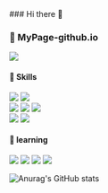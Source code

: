 <div align="left">
### Hi there 👋
<h3>📍 MyPage-github.io</h3>
<div>
  <a href="[laky1122.github.io](https://laky1122.github.io/)" target="_blank">
    <img src="https://img.shields.io/badge/github-204ECF?style=flat-square&logo=github&logoColor=white"/>
  </a>
</div>
<h4>💪 Skills</h4>
<div>
  <img src="https://img.shields.io/badge/java-007396?style=flat-square&logo=OpenJDK&logoColor=white"/>
  <img src="https://img.shields.io/badge/spring-6DB33F?style=flat-square&logo=spring&logoColor=white"/>
</div>
<div>
  <img src="https://img.shields.io/badge/oracle-F80000?style=flat-square&logo=oracle&logoColor=white"/>
  <img src="https://img.shields.io/badge/MySQL-4479A1?style=flat-square&logo=mysql&logoColor=white"/>
  <img src="https://img.shields.io/badge/MariaDB-003545?style=flat-square&logo=mariadbfoundation&logoColor=white"/>
</div>
<div>
   <img src="https://img.shields.io/badge/gradle-02303A?style=flat-square&logo=gradle&logoColor=white"/>
  <img src="https://img.shields.io/badge/maven-C71A36?style=flat-square&logo=apachemaven&logoColor=white"/>
</div>
<h4>🌱 learning</h4>
<p>
  <img src="https://img.shields.io/badge/firebase-FFCA28?style=flat-square&logo=firebase&logoColor=white"/>

  <img src="https://img.shields.io/badge/springboot-6DB33F?style=flat-square&logo=springboot&logoColor=white"/>
  <img src="https://img.shields.io/badge/Thymeleaf-005F0F?style=flat-square&logo=Thymeleaf&logoColor=white"/>
  <img src="https://img.shields.io/badge/react-61DAFB?style=flat-square&logo=react&logoColor=white"/>
</p>

</div>

  
![Anurag's GitHub stats](https://github-readme-stats.vercel.app/api?username=laky1122&show_icons=true&theme=shadow_blue)

<!-- [![Solved.ac프로필](http://mazassumnida.wtf/api/generate_badge?boj=lasd11)](https://solved.ac/lasd11) -->
